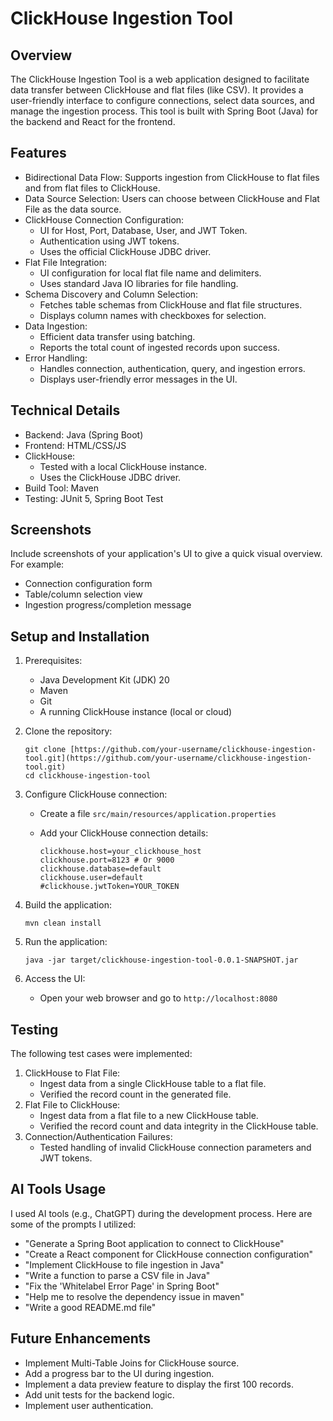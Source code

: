 # ClickHouse Ingestion Tool

## Overview

The ClickHouse Ingestion Tool is a web application designed to facilitate data transfer between ClickHouse and flat files (like CSV). It provides a user-friendly interface to configure connections, select data sources, and manage the ingestion process. This tool is built with Spring Boot (Java) for the backend and React for the frontend.

## Features

* Bidirectional Data Flow: Supports ingestion from ClickHouse to flat files and from flat files to ClickHouse.
* Data Source Selection: Users can choose between ClickHouse and Flat File as the data source.
* ClickHouse Connection Configuration:
    * UI for Host, Port, Database, User, and JWT Token.
    * Authentication using JWT tokens.
    * Uses the official ClickHouse JDBC driver.
* Flat File Integration:
    * UI configuration for local flat file name and delimiters.
    * Uses standard Java IO libraries for file handling.
* Schema Discovery and Column Selection:
    * Fetches table schemas from ClickHouse and flat file structures.
    * Displays column names with checkboxes for selection.
* Data Ingestion:
    * Efficient data transfer using batching.
    * Reports the total count of ingested records upon success.
* Error Handling:
    * Handles connection, authentication, query, and ingestion errors.
    * Displays user-friendly error messages in the UI.

## Technical Details

* Backend: Java (Spring Boot)
* Frontend: HTML/CSS/JS
* ClickHouse:
    * Tested with a local ClickHouse instance.
    * Uses the ClickHouse JDBC driver.
* Build Tool: Maven
* Testing: JUnit 5, Spring Boot Test

## Screenshots

Include screenshots of your application's UI to give a quick visual overview. For example:

* Connection configuration form
* Table/column selection view
* Ingestion progress/completion message

## Setup and Installation

1.  Prerequisites:
    * Java Development Kit (JDK) 20
    * Maven
    * Git
    * A running ClickHouse instance (local or cloud)
2.  Clone the repository:

    ```
    git clone [https://github.com/your-username/clickhouse-ingestion-tool.git](https://github.com/your-username/clickhouse-ingestion-tool.git)
    cd clickhouse-ingestion-tool
    ```
3.  Configure ClickHouse connection:
    * Create a file `src/main/resources/application.properties`
    * Add your ClickHouse connection details:

        ```
        clickhouse.host=your_clickhouse_host
        clickhouse.port=8123 # Or 9000
        clickhouse.database=default
        clickhouse.user=default
        #clickhouse.jwtToken=YOUR_TOKEN
        ```
4.  Build the application:

    ```
    mvn clean install
    ```
5.  Run the application:

    ```
    java -jar target/clickhouse-ingestion-tool-0.0.1-SNAPSHOT.jar
    ```
6.  Access the UI:
    * Open your web browser and go to `http://localhost:8080`

## Testing

The following test cases were implemented:

1.  ClickHouse to Flat File:
    * Ingest data from a single ClickHouse table to a flat file.
    * Verified the record count in the generated file.
2.  Flat File to ClickHouse:
    * Ingest data from a flat file to a new ClickHouse table.
    * Verified the record count and data integrity in the ClickHouse table.
3.  Connection/Authentication Failures:
    * Tested handling of invalid ClickHouse connection parameters and JWT tokens.

## AI Tools Usage

I used AI tools (e.g., ChatGPT) during the development process. Here are some of the prompts I utilized:

* "Generate a Spring Boot application to connect to ClickHouse"
* "Create a React component for ClickHouse connection configuration"
* "Implement ClickHouse to file ingestion in Java"
* "Write a function to parse a CSV file in Java"
* "Fix the 'Whitelabel Error Page' in Spring Boot"
* "Help me to resolve the dependency issue in maven"
* "Write a good README.md file"

## Future Enhancements

* Implement Multi-Table Joins for ClickHouse source.
* Add a progress bar to the UI during ingestion.
* Implement a data preview feature to display the first 100 records.
* Add unit tests for the backend logic.
* Implement user authentication.
